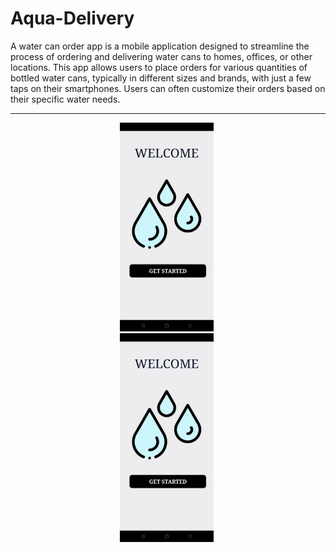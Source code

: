 # Aqua-Delivery
A water can order app is a mobile application designed to streamline the process of ordering and delivering water cans to homes, offices, or other locations. This app allows users to place orders for various quantities of bottled water cans, typically in different sizes and brands, with just a few taps on their smartphones. Users can often customize their orders based on their specific water needs.

<hr>

<div style="text-align: center; justify-content: center; align-items: center">
  <img src="assets/Output/Get Started.jpeg" width="150" style="margin-right: 5px;">
  
</div>
<div style="text-align: center; justify-content: center; align-items: center">
  <img src="assets/Output/Get Started.jpeg" width="150" style="margin-right: 5px;">
  
</div>




